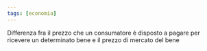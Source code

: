 ```yaml
---
tags: [economia]
---
```

Differenza fra il prezzo che un consumatore è disposto  a pagare per ricevere un determinato bene e il prezzo di mercato del bene
